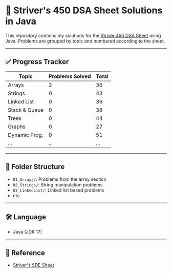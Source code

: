 # 🚀 Striver's 450 DSA Sheet Solutions in Java

This repository contains my solutions for the [Striver 450 DSA Sheet](https://takeuforward.org/interviews/strivers-sde-sheet-top-coding-interview-problems/) using Java. Problems are grouped by topic and numbered according to the sheet.

---

## ✅ Progress Tracker

| Topic           | Problems Solved | Total |
|----------------|-----------------|-------|
| Arrays          | 2               | 36    |
| Strings         | 0               | 43    |
| Linked List     | 0               | 36    |
| Stack & Queue   | 0               | 38    |
| Trees           | 0               | 44    |
| Graphs          | 0               | 27    |
| Dynamic Prog.   | 0               | 51    |
| ...             | ...             | ...   |

---

## 📂 Folder Structure

- `01_Arrays/`: Problems from the array section
- `02_Strings/`: String manipulation problems
- `03_LinkedList/`: Linked list based problems
- etc.

---

## 🛠️ Language
- Java (JDK 17)

---

## 🔗 Reference

- [Striver's SDE Sheet](https://takeuforward.org/interviews/strivers-sde-sheet-top-coding-interview-problems/)
